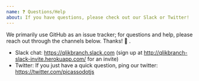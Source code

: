 ```yaml
---
name: ❓ Questions/Help
about: If you have questions, please check out our Slack or Twitter!
---
```


We primarily use GitHub as an issue tracker; for questions and help, please reach out through the channels below. Thanks! 🙂 .

- Slack chat: https://qlikbranch.slack.com (sign up at http://qlikbranch-slack-invite.herokuapp.com/ for an invite)
- Twitter: If you just have a quick question, ping our twitter: https://twitter.com/picassodotjs
